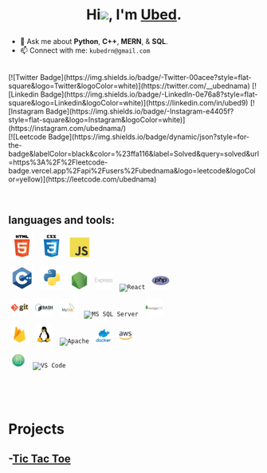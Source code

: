 # <p style="text-align: center;"> Hi<img src="https://raw.githubusercontent.com/iampavangandhi/iampavangandhi/master/gifs/Hi.gif" width="30px">, I'm [Ubed](https://www.linkedin.com/in/ubed9).</p>


- 💬 Ask me about **Python**, **C++**, **MERN**, & **SQL**.
- 📫 Connect with me: `kubedrn@gmail.com`
<br>
[![Twitter Badge](https://img.shields.io/badge/-Twitter-00acee?style=flat-square&logo=Twitter&logoColor=white)](https://twitter.com/__ubednama)
[![Linkedin Badge](https://img.shields.io/badge/-LinkedIn-0e76a8?style=flat-square&logo=Linkedin&logoColor=white)](https://linkedin.com/in/ubed9)
[![Instagram Badge](https://img.shields.io/badge/-Instagram-e4405f?style=flat-square&logo=Instagram&logoColor=white)](https://instagram.com/ubednama/)<br>
[![Leetcode Badge](https://img.shields.io/badge/dynamic/json?style=for-the-badge&labelColor=black&color=%23ffa116&label=Solved&query=solved&url=https%3A%2F%2Fleetcode-badge.vercel.app%2Fapi%2Fusers%2Fubednama&logo=leetcode&logoColor=yellow)](https://leetcode.com/ubednama)


<!-- <a href="https://www.fiverr.com/">
  <img align="left" alt="Ubed's Fiverr" width="22px" src="https://avatars.githubusercontent.com/u/807499?s=200&v=4" /> -->

<!-- <a href="https://www.hackerearth.com/@preethamb97">
  <img align="left" alt="Ubed's HackerEarth" width="22px" src="https://upload.wikimedia.org/wikipedia/commons/thumb/e/e8/HackerEarth_logo.png/480px-HackerEarth_logo.png" />  -->

<p> &nbsp;</p>

<!--  
![visitors](https://visitor-badge.glitch.me/badge?page_id=page.id&left_color=green&right_color=red)
<br><br> -->
## **languages and tools:**  

<!-- Unlinked text or bullet points -->
<code><img height = "45" alt = "HTML" src="https://raw.githubusercontent.com/devicons/devicon/master/icons/html5/html5-original-wordmark.svg" style="margin-right: 5px; margin-left:5px"></code>
<code><img height = "45" alt = "CSS" src="https://raw.githubusercontent.com/devicons/devicon/master/icons/css3/css3-original-wordmark.svg" style="margin-right: 5px; margin-left:5px"></code>
<code><img height="40" alt = "JavaScript" src="https://raw.githubusercontent.com/devicons/devicon/master/icons/javascript/javascript-original.svg" style="margin-right: 5px; margin-left:5px"></code><br>

<code><img height="45" alt = "C++" src="https://raw.githubusercontent.com/github/explore/80688e429a7d4ef2fca1e82350fe8e3517d3494d/topics/cpp/cpp.png" style="margin-right: 5px; margin-left:5px"></code>
<code><img height="47" alt = "Python" src="https://raw.githubusercontent.com/github/explore/80688e429a7d4ef2fca1e82350fe8e3517d3494d/topics/python/python.png" style="margin-right: 5px; margin-left:5px"></code>
<code><img height="35" alt = "NodeJS" src="https://raw.githubusercontent.com/github/explore/80688e429a7d4ef2fca1e82350fe8e3517d3494d/topics/nodejs/nodejs.png" style="margin-right: 5px; margin-left:5px"></code>
<code><img height="35" alt = "express.js" src="https://raw.githubusercontent.com/github/explore/80688e429a7d4ef2fca1e82350fe8e3517d3494d/topics/express/express.png" style="margin-right: 5px; margin-left:5px"></code>
<code><img height="35" alt = "React" src="https://upload.wikimedia.org/wikipedia/commons/a/a7/React-icon.svg" style="margin-right: 5px; margin-left:5px"></code>
<code><img height="35" alt = "php" src="https://raw.githubusercontent.com/github/explore/80688e429a7d4ef2fca1e82350fe8e3517d3494d/topics/php/php.png" style="margin-right: 5px; margin-left:5px"></code>


<code><img height="35" alt = "git" src="https://raw.githubusercontent.com/github/explore/80688e429a7d4ef2fca1e82350fe8e3517d3494d/topics/git/git.png" style="margin-right: 5px; margin-left:5px"></code>
<code><img height="35" alt = "bash" src="https://raw.githubusercontent.com/github/explore/80688e429a7d4ef2fca1e82350fe8e3517d3494d/topics/bash/bash.png" style="margin-right: 5px; margin-left:5px"></code>
<code><img height="35" alt = "MySQL" src="https://raw.githubusercontent.com/github/explore/80688e429a7d4ef2fca1e82350fe8e3517d3494d/topics/mysql/mysql.png" style="margin-right: 5px; margin-left:5px"></code>
<code><img height = "35" alt = "MS SQL Server" src="https://www.freeiconspng.com/uploads/sql-server-icon-png-8.png" style="margin-right: 5px; margin-left:5px"></code>
<code><img height="35" alt = "MongoDB" src="https://raw.githubusercontent.com/github/explore/80688e429a7d4ef2fca1e82350fe8e3517d3494d/topics/mongodb/mongodb.png" style="margin-right: 5px; margin-left:5px"></code>

[<code><img height="35" src="https://raw.githubusercontent.com/github/explore/80688e429a7d4ef2fca1e82350fe8e3517d3494d/topics/firebase/firebase.png" style="margin-right: 5px; margin-left:5px"></code>](https://firebase.google.com/)
<code><img height="35" alt = "Linux" src="https://raw.githubusercontent.com/github/explore/80688e429a7d4ef2fca1e82350fe8e3517d3494d/topics/linux/linux.png" style="margin-right: 5px; margin-left:5px"></code>
<code><img height="30" alt = "Apache" src="https://upload.wikimedia.org/wikipedia/commons/thumb/1/10/Apache_HTTP_server_logo_%282019-present%29.svg/1200px-Apache_HTTP_server_logo_%282019-present%29.svg.png" style="margin-right: 5px; margin-left:5px"></code>
<code><img height="30" alt = "Docker" src="https://raw.githubusercontent.com/github/explore/80688e429a7d4ef2fca1e82350fe8e3517d3494d/topics/docker/docker.png" style="margin-right: 5px; margin-left:5px"></code>
<code><img height="30" alt = "aws" src="https://raw.githubusercontent.com/github/explore/80688e429a7d4ef2fca1e82350fe8e3517d3494d/topics/aws/aws.png" style="margin-right: 5px; margin-left:5px"></code>

<code><img height="30" alt = "Atom" src="https://raw.githubusercontent.com/github/explore/80688e429a7d4ef2fca1e82350fe8e3517d3494d/topics/atom/atom.png" style="margin-right: 5px; margin-left:5px"></code>
<code><img height="30" alt = "VS Code" src="https://code.visualstudio.com/assets/favicon.ico" style="margin-right: 5px; margin-left:5px"></code>

<!--[<code><img height="20" src="https://cdn.iconscout.com/icon/free/png-256/nginx-3521604-2945048.png"></code>](https://www.nginx.com/) -->

<p> &nbsp;</p>
<p> &nbsp;</p>
<h1>Projects</h1>
<!-- <h2>-<a href=''>Portfolio</a></h3><br> -->
<h2>-<a href='https://github.com/ubednama/tictactoe-js'>Tic Tac Toe</a></h2><br>
